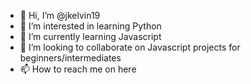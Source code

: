 - 👋 Hi, I’m @jkelvin19
- 👀 I’m interested in learning Python
- 🌱 I’m currently learning Javascript
- 💞️ I’m looking to collaborate on Javascript projects for beginners/intermediates
- 📫 How to reach me on here

<!---
jkelvin19/jkelvin19 is a ✨ special ✨ repository because its `README.md` (this file) appears on your GitHub profile.
You can click the Preview link to take a look at your changes.
--->
